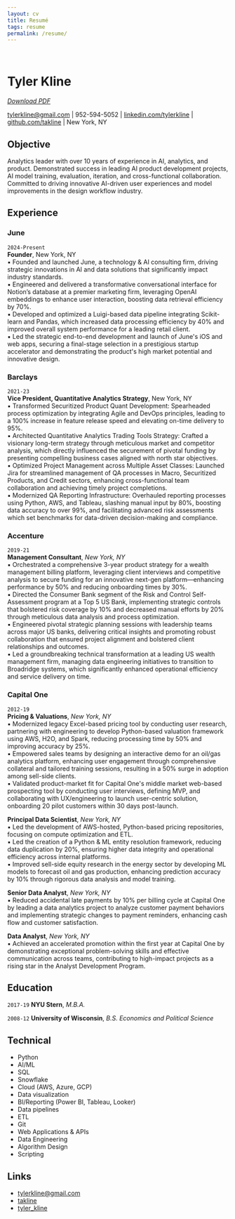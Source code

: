 ```yaml
---
layout: cv
title: Resumé
tags: resume
permalink: /resume/
---
```

<br>

# Tyler Kline  

[_Download PDF_](https://drive.usercontent.google.com/u/0/uc?id=13GpOZFUO86_BMHmfxO6VIckIVc_BX0uX&export=download)



tylerkline@gmail.com | 952-594-5052 | [linkedin.com/tylerkline](https://linkedin.com/tylerkline) | [github.com/takline](https://github.com/takline) | New York, NY  

## Objective  

Analytics leader with over 10 years of experience in AI, analytics, and product. Demonstrated success in leading AI product development projects, AI model training, evaluation, iteration, and cross-functional collaboration. Committed to driving innovative AI-driven user experiences and model improvements in the design workflow industry.

## Experience

### June
`2024-Present`  
__Founder__, New York, NY  
▪ Founded and launched June, a technology & AI consulting firm, driving strategic innovations in AI and data solutions that significantly impact industry standards.  
▪ Engineered and delivered a transformative conversational interface for Notion’s database at a premier marketing firm, leveraging OpenAI embeddings to enhance user interaction, boosting data retrieval efficiency by 70%.  
▪ Developed and optimized a Luigi-based data pipeline integrating Scikit-learn and Pandas, which increased data processing efficiency by 40% and improved overall system performance for a leading retail client.  
▪ Led the strategic end-to-end development and launch of June's iOS and web apps, securing a final-stage selection in a prestigious startup accelerator and demonstrating the product's high market potential and innovative design.  

### Barclays
`2021-23`  
__Vice President, Quantitative Analytics Strategy__, New York, NY  
▪ Transformed Securitized Product Quant Development: Spearheaded process optimization by integrating Agile and DevOps principles, leading to a 100% increase in feature release speed and elevating on-time delivery to 95%.  
▪ Architected Quantitative Analytics Trading Tools Strategy: Crafted a visionary long-term strategy through meticulous market and competitor analysis, which directly influenced the securement of pivotal funding by presenting compelling business cases aligned with north star objectives.  
▪ Optimized Project Management across Multiple Asset Classes: Launched Jira for streamlined management of QA processes in Macro, Securitized Products, and Credit sectors, enhancing cross-functional team collaboration and achieving timely project completions.  
▪ Modernized QA Reporting Infrastructure: Overhauled reporting processes using Python, AWS, and Tableau, slashing manual input by 80%, boosting data accuracy to over 99%, and facilitating advanced risk assessments which set benchmarks for data-driven decision-making and compliance.  

### Accenture
`2019-21`  
__Management Consultant__, _New York, NY_  
▪ Orchestrated a comprehensive 3-year product strategy for a wealth management billing platform, leveraging client interviews and competitive analysis to secure funding for an innovative next-gen platform—enhancing performance by 50% and reducing onboarding times by 30%.  
▪ Directed the Consumer Bank segment of the Risk and Control Self-Assessment program at a Top 5 US Bank, implementing strategic controls that bolstered risk coverage by 10% and decreased manual efforts by 20% through meticulous data analysis and process optimization.  
▪ Engineered pivotal strategic planning sessions with leadership teams across major US banks, delivering critical insights and promoting robust collaboration that ensured project alignment and bolstered client relationships and outcomes.  
▪ Led a groundbreaking technical transformation at a leading US wealth management firm, managing data engineering initiatives to transition to Broadridge systems, which significantly enhanced operational efficiency and service delivery on time.  

### Capital One
`2012-19`  
__Pricing & Valuations__, _New York, NY_   
▪ Modernized legacy Excel-based pricing tool by conducting user research, partnering with engineering to develop Python-based valuation framework using AWS, H2O, and Spark, reducing processing time by 50% and improving accuracy by 25%.  
▪ Empowered sales teams by designing an interactive demo for an oil/gas analytics platform, enhancing user engagement through comprehensive collateral and tailored training sessions, resulting in a 50% surge in adoption among sell-side clients.  
▪ Validated product-market fit for Capital One's middle market web-based prospecting tool by conducting user interviews, defining MVP, and collaborating with UX/engineering to launch user-centric solution, onboarding 20 pilot customers within 30 days post-launch.  

__Principal Data Scientist__, _New York, NY_  
▪ Led the development of AWS-hosted, Python-based pricing repositories, focusing on compute optimization and ETL.  
▪ Led the creation of a Python & ML entity resolution framework, reducing data duplication by 20%, ensuring higher data integrity and operational efficiency across internal platforms.  
▪ Improved sell-side equity research in the energy sector by developing ML models to forecast oil and gas production, enhancing prediction accuracy by 10% through rigorous data analysis and model training.  

__Senior Data Analyst__, _New York, NY_  
▪ Reduced accidental late payments by 10% per billing cycle at Capital One by leading a data analytics project to analyze customer payment behaviors and implementing strategic changes to payment reminders, enhancing cash flow and customer satisfaction.  

__Data Analyst__, _New York, NY_  
▪ Achieved an accelerated promotion within the first year at Capital One by demonstrating exceptional problem-solving skills and effective communication across teams, contributing to high-impact projects as a rising star in the Analyst Development Program.  


## Education
`2017-19`
__NYU Stern__, _M.B.A._ 

`2008-12`
__University of Wisconsin__, _B.S. Economics and Political Science_

## Technical

* Python
* AI/ML
* SQL
* Snowflake
* Cloud (AWS, Azure, GCP)
* Data visualization
* BI/Reporting (Power BI, Tableau, Looker)
* Data pipelines
* ETL
* Git
* Web Applications & APIs
* Data Engineering
* Algorithm Design
* Scripting


## Links

* <i class="fa fa-envelope"></i> <a href="mailto:tylerkline@gmail.com">tylerkline@gmail.com</a><br />
* <i class="fa fa-github"></i> <a href="http://github.com/takline">takline</a><br />
*  <i class="fa fa-twitter"></i> <a href="http://twitter.com/tyler_kline">tyler_kline</a><br />

<!-- ### Footer

Last updated: May 2013 -->